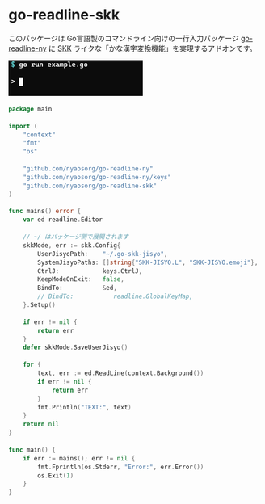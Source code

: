 go-readline-skk
================

このパッケージは Go言語製のコマンドライン向けの一行入力パッケージ [go-readline-ny] に [SKK] ライクな「かな漢字変換機能」を実現するアドオンです。

![./demo.gif](./demo.gif)

```example.go
package main

import (
    "context"
    "fmt"
    "os"

    "github.com/nyaosorg/go-readline-ny"
    "github.com/nyaosorg/go-readline-ny/keys"
    "github.com/nyaosorg/go-readline-skk"
)

func mains() error {
    var ed readline.Editor

    // ~/ はパッケージ側で展開されます
    skkMode, err := skk.Config{
        UserJisyoPath:    "~/.go-skk-jisyo",
        SystemJisyoPaths: []string{"SKK-JISYO.L", "SKK-JISYO.emoji"},
        CtrlJ:            keys.CtrlJ,
        KeepModeOnExit:   false,
        BindTo:           &ed,
        // BindTo:           readline.GlobalKeyMap,
    }.Setup()

    if err != nil {
        return err
    }
    defer skkMode.SaveUserJisyo()

    for {
        text, err := ed.ReadLine(context.Background())
        if err != nil {
            return err
        }
        fmt.Println("TEXT:", text)
    }
    return nil
}

func main() {
    if err := mains(); err != nil {
        fmt.Fprintln(os.Stderr, "Error:", err.Error())
        os.Exit(1)
    }
}
```

[go-readline-ny]: https://github.com/nyaosorg/go-readline-ny
[SKK]: https://ja.wikipedia.org/wiki/SKK
